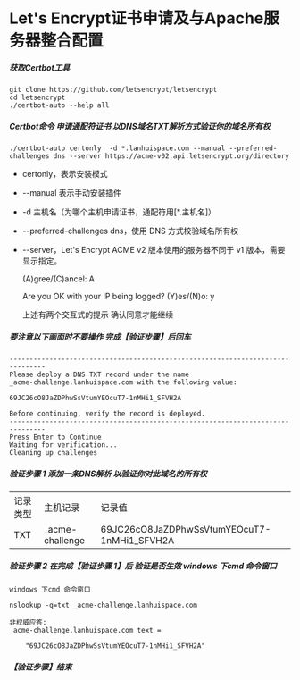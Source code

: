 # Let's Encrypt证书申请及与Apache服务器整合配置

##### 获取Certbot工具
	git clone https://github.com/letsencrypt/letsencrypt
	cd letsencrypt
	./certbot-auto --help all
	
##### Certbot命令 申请通配符证书 以DNS域名TXT解析方式验证你的域名所有权
	./certbot-auto certonly  -d *.lanhuispace.com --manual --preferred-challenges dns --server https://acme-v02.api.letsencrypt.org/directory 
	
*	certonly，表示安装模式
*	--manual 表示手动安装插件
*	-d 主机名（为哪个主机申请证书，通配符用[*.主机名]）
*	--preferred-challenges dns，使用 DNS 方式校验域名所有权
*	--server，Let's Encrypt ACME v2 版本使用的服务器不同于 v1 版本，需要显示指定。
	
	(A)gree/(C)ancel: A
	
	Are you OK with your IP being logged?
	(Y)es/(N)o: y
	
	上述有两个交互式的提示
	确认同意才能继续

#####	要注意以下画面时不要操作 完成【验证步骤】后回车
	-------------------------------------------------------------------------------
	Please deploy a DNS TXT record under the name
	_acme-challenge.lanhuispace.com with the following value:

	69JC26cO8JaZDPhwSsVtumYEOcuT7-1nMHi1_SFVH2A

	Before continuing, verify the record is deployed.
	-------------------------------------------------------------------------------
	Press Enter to Continue
	Waiting for verification...
	Cleaning up challenges
#####	验证步骤 1 添加一条DNS解析 以验证你对此域名的所有权
<div>
	<table border="0">
		<tr>
			<td>记录类型</td>
			<td>主机记录</td>
			<td>记录值</td>
		</tr>
		<tr>
			<td>TXT</td>
			<td>_acme-challenge</td>
			<td>69JC26cO8JaZDPhwSsVtumYEOcuT7-1nMHi1_SFVH2A</td>
		</tr>
	</table>
</div>

#####	验证步骤 2 在完成【验证步骤 1】后 验证是否生效 windows 下cmd 命令窗口
	windows 下cmd 命令窗口
	
	nslookup -q=txt _acme-challenge.lanhuispace.com
	
	非权威应答:
	_acme-challenge.lanhuispace.com text =

        "69JC26cO8JaZDPhwSsVtumYEOcuT7-1nMHi1_SFVH2A"

	
#####	【验证步骤】结束

	